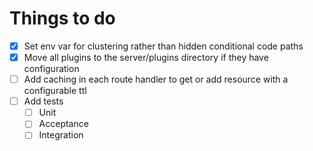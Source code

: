 # Things to do
- [x] Set env var for clustering rather than hidden conditional code paths
- [x] Move all plugins to the server/plugins directory if they have configuration
- [ ] Add caching in each route handler to get or add resource with a configurable ttl
- [ ] Add tests
  - [ ] Unit
  - [ ] Acceptance
  - [ ] Integration
